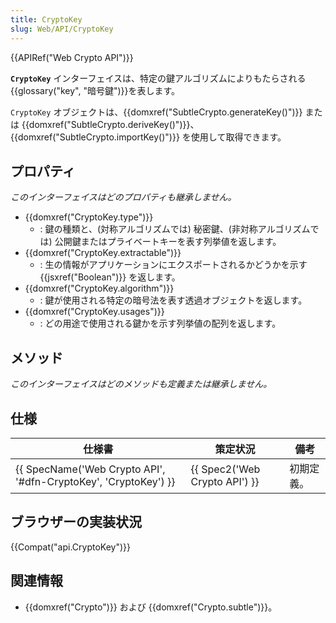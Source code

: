 ```yaml
---
title: CryptoKey
slug: Web/API/CryptoKey
---
```


{{APIRef("Web Crypto API")}}

**`CryptoKey`** インターフェイスは、特定の鍵アルゴリズムによりもたらされる{{glossary("key", "暗号鍵")}}を表します。

`CryptoKey` オブジェクトは、{{domxref("SubtleCrypto.generateKey()")}} または {{domxref("SubtleCrypto.deriveKey()")}}、{{domxref("SubtleCrypto.importKey()")}} を使用して取得できます。

## プロパティ

_このインターフェイスはどのプロパティも継承しません。_

- {{domxref("CryptoKey.type")}}
  - : 鍵の種類と、(対称アルゴリズムでは) 秘密鍵、(非対称アルゴリズムでは) 公開鍵またはプライベートキーを表す列挙値を返します。
- {{domxref("CryptoKey.extractable")}}
  - : 生の情報がアプリケーションにエクスポートされるかどうかを示す {{jsxref("Boolean")}} を返します。
- {{domxref("CryptoKey.algorithm")}}
  - : 鍵が使用される特定の暗号法を表す透過オブジェクトを返します。
- {{domxref("CryptoKey.usages")}}
  - : どの用途で使用される鍵かを示す列挙値の配列を返します。

## メソッド

_このインターフェイスはどのメソッドも定義または継承しません。_

## 仕様

| 仕様書                                                                               | 策定状況                                 | 備考       |
| ------------------------------------------------------------------------------------ | ---------------------------------------- | ---------- |
| {{ SpecName('Web Crypto API', '#dfn-CryptoKey', 'CryptoKey') }} | {{ Spec2('Web Crypto API') }} | 初期定義。 |

## ブラウザーの実装状況

{{Compat("api.CryptoKey")}}

## 関連情報

- {{domxref("Crypto")}} および {{domxref("Crypto.subtle")}}。
